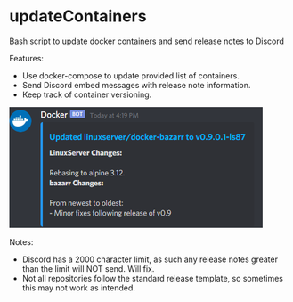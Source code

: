 # updateContainers
Bash script to update docker containers and send release notes to Discord

Features:
- Use docker-compose to update provided list of containers.
- Send Discord embed messages with release note information.
- Keep track of container versioning.

![](screenshot.png)


Notes:
- Discord has a 2000 character limit, as such any release notes greater than the limit will NOT send. Will fix.
- Not all repositories follow the standard release template, so sometimes this may not work as intended.

